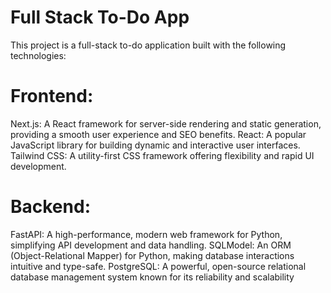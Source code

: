 # Full Stack To-Do App
This project is a full-stack to-do application built with the following technologies:

# Frontend:
Next.js: A React framework for server-side rendering and static generation, providing a smooth user experience and SEO benefits.
React: A popular JavaScript library for building dynamic and interactive user interfaces.
Tailwind CSS: A utility-first CSS framework offering flexibility and rapid UI development.
# Backend:
FastAPI: A high-performance, modern web framework for Python, simplifying API development and data handling.
SQLModel: An ORM (Object-Relational Mapper) for Python, making database interactions intuitive and type-safe.
PostgreSQL: A powerful, open-source relational database management system known for its reliability and scalability